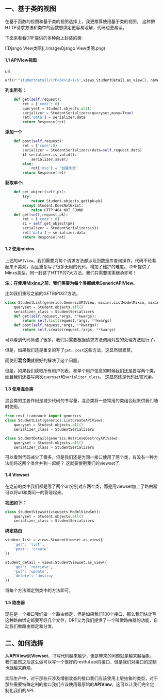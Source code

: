 ## 一、基于类的视图

在基于函数的视图和基于类的视图选择上，我更推荐使用基于类的视图。 这种把HTTP请求方法和类中的函数想绑定更容易理解，代码也更易读。

下面来看看DRF提供的多种向上封装的类:

![Django VIew类图](.\image\Django VIew类图.png)

#### 1.1 APIView视图

url:

```python
url(r'^studentdetail/(?P<pk>\d+)/$',views.StudentDetail.as_view(), name='Student Deatil')
```



**列出所有：**

```python
    def get(self,request):
        ret = {'code': 0}
        queryset = Student.objects.all()
        serializer = StudentSerializers(queryset,many=True)
        ret['data'] = serializer.data
        return Response(ret)
```

**添加一个**

```python
    def post(self,request):
        ret = {'code':0}
        serializer = StudentSerializers(data=self.request.data)
        if serializer.is_valid():
            serializer.save()
        else:
            ret['msg'] = '创建失败'
        return Response(ret)
```

**获取单个:**

```python
    def get_object(self,pk):
        try:
            return Student.objects.get(pk=pk)
        except Student.DoesNotExist:
            raise HTTP_404_NOT_FOUND
    def get(self,request,pk):
        ret = {'code': 0}
        s1 = self.get_object(pk)
        serializer = StudentSerializers(s1)
        ret['data'] = serializer.data
        return Response(ret)
```

#### 1.2 使用mixins

上述的`APIView`，我们需要为每个请求方法都涉及到数据库查询操作，代码不经看起来不美观，而且重复写了很多无用的代码，增加了维护的难度。 DRF提供了Minxs类型，同一封装了HTTP的7大方法，我们只需要按需继承即可！

**注：在使用Mixins之前，我们需要为每个类都继承GenericAPIView**。

比如我们重写之前的*GET*和*POST*方法。

```python
class StudentList(generics.GenericAPIView, mixins.ListModelMixin, mixins.CreateModelMixin):
    queryset = Student.objects.all()
    serializer_class = StudentSerializers
    def get(self,request,*args, **kwargs):
        return self.list(request,*args, **kwargs)
    def post(self,request,*args, **kwargs):
        return self.create(request,*args, **kwargs)
```

可以看到代码简洁了很多，我们只需要根据请求方法调用对应的处理方法就行了。

但是，如果我们还是重复的写了`get`、`post`这些方法，这显然很累赘。

而使用**混合类**就很好的解决了这个问题。

但是，如果我们获取所有用户列表，和单个用户信息的时候我们还是要写两个类，而且我们还要写两次`queryset`和`serializer_class`。 这显然还是代码比较冗余。

#### 1.3 使用混合类

混合类的主要作用是减少代码的书写量，混合类将一些常用的类组合起来供我们随时使用。

```python
from rest_framework import generics
class StudentList(generics.ListCreateAPIView):
    queryset = Student.objects.all()
    serializer_class = StudentSerializers

```

```python
class StudentDetail(generics.RetrieveDestroyAPIView):
    queryset = Student.objects.all()
    serializer_class = StudentSerializers
```

可以看到代码减少了很多，但是我们还是为同一接口使用了两个类，有没有一种方法能将这两个类合并到一起呢？ 这就要使用我们的viewset了.

#### 1.4 Viewset 

在之前的类中我们都是写了两个url分别对应两个类，而是用viewset加上了路由器可以将url和类同一的管理起来。

**视图如下：**

```python
class StudentViewset(viewsets.ModelViewSet):
    queryset = Student.objects.all()
    serializer_class = StudentSerializers
```

**绑定路由**

```python
student_list = views.StudentViewset.as_view({
    'get': 'list',
    'post': 'create'
})

student_detail = views.StudentViewset.as_view({
    'get': 'retrieve',
    'put': 'update',
    'delete': 'destroy'
})
```

将每个方法绑定到类中的方法即可。

#### 1.5 路由器

现在是一个接口我们做一个路由绑定，但是如果我们100个接口，那么我们估计写这种路由绑定都要写好几个文件，DRF又为我们提供了一个叫做路由器的功能，自动我们做路由绑定和分发。

## 二、如何选择

从**APIView**到**Viewset**，书写代码越来越少，但是带来的问题就是越来越抽象，我们虽然之后这么做可以写一个很好的restful api的接口，但是我们对接口的定制也就越来麻烦。

实际生产中，对于那些只涉及增删改查的接口我们应该使用上层抽象的类型，对于那些需要特殊定制的接口我们应该使用最原始的**APIView**，这可以让我们完全定制化我们的API.